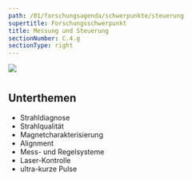 ```yaml
---
path: /01/forschungsagenda/schwerpunkte/steuerung
supertitle: Forschungsschwerpunkt
title: Messung und Steuerung
sectionNumber: C.4.g
sectionType: right
---
```


<div class="spread--right spread-area--research-agenda-topic">

![](@befide/bf2035-report/src/astro/assets/svg/agenda/agenda.topics.measurement-and-control.svg)

#

</div>

<div class="spread--right spread-area--intro">

<p class="md"><lorem add="10s"/></p>

</div>

<div class="spread--right spread-area--c-3">

## Unterthemen

- Strahldiagnose
- Strahlqualität
- Magnetcharakterisierung
- Alignment
- Mess- und Regelsysteme
- Laser-Kontrolle
- ultra-kurze Pulse
